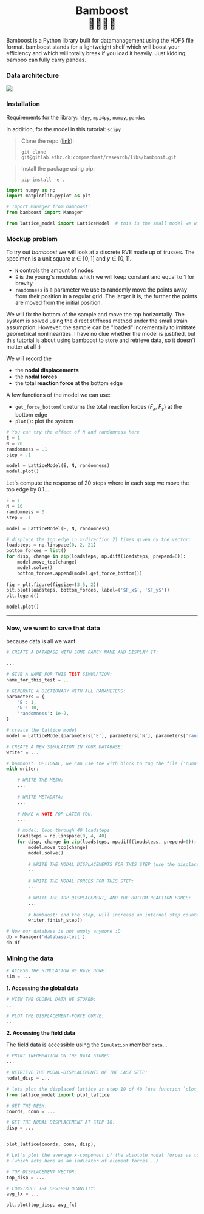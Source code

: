 <div align="center"> <h1> 
Bamboost<br/>
🐼🐼🐼🐼
</h1> </div>

Bamboost is a Python library built for datamanagement using the HDF5 file format.
bamboost stands for a lightweight shelf which will boost your efficiency and which
will totally break if you load it heavily. Just kidding, bamboo can fully carry pandas. 

### Data architecture
<img src="./assets/data_architecture.excalidraw.png" />


### Installation
Requirements for the library: `h5py`, `mpi4py`, `numpy`, `pandas`

In addition, for the model in this tutorial: `scipy` 


> Clone the repo ([link](https://gitlab.ethz.ch/compmechmat/research/libs/bamboost)):
> ```
> git clone git@gitlab.ethz.ch:compmechmat/research/libs/bamboost.git 
> ```
 
> Install the package using pip:
> ```
> pip install -e .
> ```


```python
import numpy as np
import matplotlib.pyplot as plt

# Import Manager from bamboost:
from bamboost import Manager

from lattice_model import LatticeModel  # this is the small model we will use for fun
```

### Mockup problem

To try out _bamboost_ we will look at a discrete RVE made up of trusses. The specimen is a unit square $x\in[0,1]$ and $y\in[0,1]$.
- `N` controls the amount of nodes
- `E` is the young's modulus which we will keep constant and equal to $1$ for brevity
- `randomness` is a parameter we use to randomly move the points away from their position in a regular grid. The larger it is, the further the points are moved from the initial position.

We will fix the bottom of the sample and move the top horizontally.
The system is solved using the direct stiffness method under the small strain assumption.
However, the sample can be "loaded" incrementally to imititate geometrical nonlinearities.
I have no clue whether the model is justified, but this tutorial is about using bamboost to store and retrieve data, so it doesn't matter at all :)

We will record the 
- the **nodal displacements**
- the **nodal forces** 
- the total **reaction force** at the bottom edge

A few functions of the model we can use:
- `get_force_bottom()`: returns the total reaction forces ($F_x$, $F_y$) at the bottom edge
- `plot()`: plot the system


```python
# You can try the effect of N and randomness here
E = 1
N = 20
randomness = .1
step = .1

model = LatticeModel(E, N, randomness)
model.plot()
```

Let's compute the response of 20 steps where in each step we move the top edge by 0.1...


```python
E = 1
N = 10
randomness = 0
step = .1

model = LatticeModel(E, N, randomness)

# displace the top edge in x-direction 21 times given by the vector:
loadsteps = np.linspace(0, 2, 21)
bottom_forces = list()
for disp, change in zip(loadsteps, np.diff(loadsteps, prepend=0)):
    model.move_top(change)
    model.solve()
    bottom_forces.append(model.get_force_bottom())
    
fig = plt.figure(figsize=(3.5, 2))
plt.plot(loadsteps, bottom_forces, label=('$F_x$', '$F_y$'))
plt.legend()
```


```python
model.plot()
```

---

### Now, we want to save that data
because data is all we want


```python
# CREATE A DATABASE WITH SOME FANCY NAME AND DISPLAY IT:

...
```


```python
# GIVE A NAME FOR THIS TEST SIMULATION:
name_for_this_test = ...

# GENERATE A DICTIONARY WITH ALL PARAMETERS:
parameters = {
    'E': 1,
    'N': 10,
    'randomness': 1e-2,
}

# create the lattice model
model = LatticeModel(parameters['E'], parameters['N'], parameters['randomness'])

# CREATE A NEW SIMULATION IN YOUR DATABASE:
writer = ...

# bamboost: OPTIONAL, we can use the with block to tag the file ('running', 'finished', 'failed')
with writer:

    # WRITE THE MESH:
    ...
    
    # WRITE METADATA:
    ...
    
    # MAKE A NOTE FOR LATER YOU:
    ...

    # model: loop through 40 loadsteps
    loadsteps = np.linspace(0, 4, 40)
    for disp, change in zip(loadsteps, np.diff(loadsteps, prepend=0)):
        model.move_top(change)
        model.solve()
        
        # WRITE THE NODAL DISPLACEMENTS FOR THIS STEP (use the displacement value as "time"):
        ...
        
        # WRITE THE NODAL FORCES FOR THIS STEP:
        ...

        # WRITE THE TOP DISPLACEMENT, AND THE BOTTOM REACTION FORCE:
        ...
        
        # bamboost: end the step, will increase an internal step counter
        writer.finish_step()

```


```python
# Now our database is not empty anymore :D
db = Manager('database-test')
db.df
```

### Mining the data


```python
# ACCESS THE SIMULATION WE HAVE DONE:
sim = ...
```

**1. Accessing the global data**


```python
# VIEW THE GLOBAL DATA WE STORED:
...
```


```python
# PLOT THE DISPLACEMENT-FORCE CURVE:
...
```

**2. Accessing the field data**

The field data is accessible using the `Simulation` member `data`...


```python
# PRINT INFORMATION ON THE DATA STORED:
...
```


```python
# RETRIEVE THE NODAL-DISPLACEMENTS OF THE LAST STEP:
nodal_disp = ...
```


```python
# lets plot the displaced lattice at step 10 of 40 (use function `plot_lattice`)
from lattice_model import plot_lattice

# GET THE MESH:
coords, conn = ...

# GET THE NODAL DISPLACEMENT AT STEP 10:
disp = ...


plot_lattice(coords, conn, disp);
```


```python
# Let's plot the average x-component of the absolute nodal forces vs top displacement
# (which acts here as an indicator of element forces...)

# TOP DISPLACEMENT VECTOR:
top_disp = ...

# CONSTRUCT THE DESIRED QUANTITY:
avg_fx = ...

plt.plot(top_disp, avg_fx)
```
